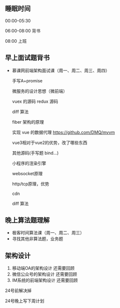 ## 睡眠时间

  00:00-05:30

  06:00-08:00 背书

  08:00 上班

## 早上面试题背书

* 慕课网前端架构面试课（周一、周二、周三、周四）

    手写A+promise  

    微服务的设计思想（微前端）

    vuex 的源码 redux 源码  

    diff 算法

    fiber 架构的原理

    实现 vue 的数据代理 https://github.com/DMQ/mvvm

    vue3相对于vue2的优势，改了哪些东西

    其他源码(手写题 bind...)

    小程序的渲染引擎

    websocket原理

    http/tcp原理，优势

    cdn

    diff 算法

## 晚上算法题理解

* 极客时间算法课（周一、周二、周三）
* 寻找其他非算法题，业务题

## 架构设计

1. 移动端OA的架构设计 还需要回顾
2. 微信公众号的架构设计 还需要回顾
3. IM系统的前端架构设计 还需要回顾

24号前解决掉

24号晚上写下周计划
